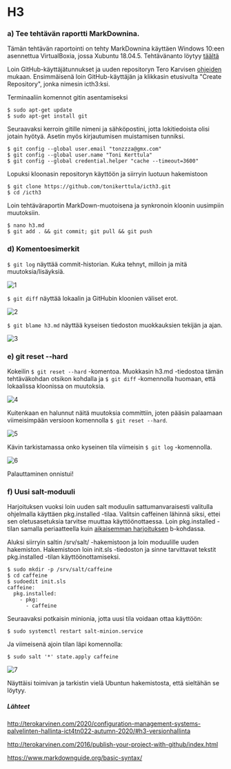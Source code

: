 # H3

### a) Tee tehtävän raportti MarkDownina.

Tämän tehtävän raportointi on tehty MarkDownina käyttäen Windows 10:een asennettua VirtualBoxia, jossa Xubuntu 18.04.5. 
Tehtävänanto löytyy [täältä](http://terokarvinen.com/2020/configuration-management-systems-palvelinten-hallinta-ict4tn022-autumn-2020/#h3-versionhallinta)

Loin GitHub-käyttäjätunnukset ja uuden repositoryn Tero Karvisen [ohjeiden](http://terokarvinen.com/2016/publish-your-project-with-github/index.html) mukaan.
Ensimmäisenä loin GitHub-käyttäjän ja klikkasin etusivulta "Create Repository", jonka nimesin icth3:ksi.

Terminaaliin komennot gitin asentamiseksi
```
$ sudo apt-get update
$ sudo apt-get install git
```

Seuraavaksi kerroin gitille nimeni ja sähköpostini, jotta lokitiedoista olisi jotain hyötyä. Asetin myös kirjautumisen muistamisen tunniksi.
```
$ git config --global user.email "tonzzza@gmx.com"
$ git config --global user.name "Toni Kerttula" 
$ git config --global credential.helper "cache --timeout=3600"
```

Lopuksi kloonasin repositoryn käyttöön ja siirryin luotuun hakemistoon
```
$ git clone https://github.com/tonikerttula/icth3.git
$ cd /icth3
```

Loin tehtäväraportin MarkDown-muotoisena ja synkronoin kloonin uusimpiin muutoksiin.

```
$ nano h3.md
$ git add . && git commit; git pull && git push
```


### d) Komentoesimerkit

`$ git log` näyttää commit-historian. Kuka tehnyt, milloin ja mitä muutoksia/lisäyksiä.

![1]

`$ git diff` näyttää lokaalin ja GitHubin kloonien väliset erot.

![2]

`$ git blame h3.md` näyttää kyseisen tiedoston muokkauksien tekijän ja ajan.

![3]

### e) git reset --hard

Kokeilin `$ git reset --hard` -komentoa.
Muokkasin h3.md -tiedostoa tämän tehtäväkohdan otsikon kohdalla ja `$ git diff` -komennolla huomaan, että lokaalissa kloonissa on muutoksia.

![4]

Kuitenkaan en halunnut näitä muutoksia committiin, joten pääsin palaamaan viimeisimpään versioon komennolla `$ git reset --hard`.

![5]

Kävin tarkistamassa onko kyseinen tila viimeisin `$ git log` -komennolla.

![6]

Palauttaminen onnistui!

### f) Uusi salt-moduuli

Harjoituksen vuoksi loin uuden salt moduulin sattumanvaraisesti valitulla ohjelmalla käyttäen pkg.installed -tilaa. Valitsin caffeinen lähinnä siksi, ettei sen oletusasetuksia tarvitse muuttaa käyttöönottaessa.
Loin pkg.installed -tilan samalla periaatteella kuin [aikaisemman harjoituksen](https://tonikerttula.wordpress.com/2020/11/09/h2/) b-kohdassa.

Aluksi siirryin saltin /srv/salt/ -hakemistoon ja loin moduulille uuden hakemiston. Hakemistoon loin init.sls -tiedoston ja sinne tarvittavat tekstit pkg.installed -tilan käyttöönottamiseksi. 

```
$ sudo mkdir -p /srv/salt/caffeine 
$ cd caffeine
$ sudoedit init.sls
caffeine:
  pkg.installed:
    - pkg:
      - caffeine
```

Seuraavaksi potkaisin minionia, jotta uusi tila voidaan ottaa käyttöön:

`$ sudo systemctl restart salt-minion.service`

Ja viimeisenä ajoin tilan läpi komennolla:

`$ sudo salt '*' state.apply caffeine`

![7]

Näyttäisi toimivan ja tarkistin vielä Ubuntun hakemistosta, että sieltähän se löytyy.



##### Lähteet

http://terokarvinen.com/2020/configuration-management-systems-palvelinten-hallinta-ict4tn022-autumn-2020/#h3-versionhallinta

http://terokarvinen.com/2016/publish-your-project-with-github/index.html

https://www.markdownguide.org/basic-syntax/



[1]: https://i.gyazo.com/88e7db1fe894a0ba67b83c08be8ef50a.png "1"
[2]: https://i.gyazo.com/664b39bf504383014ba1de02de93818b.png "2"
[3]: https://i.gyazo.com/019f9b04798768be86399d116ff2f6af.png "3"
[4]: https://i.gyazo.com/5cfbdcf0b42532ff3bc02ed79d3bd8f3.png "4"
[5]: https://i.gyazo.com/81b556f891268c32ac4c42481e6f8e9c.png "5"
[6]: https://i.gyazo.com/c6d5165fab622f6bcc44ea6ddfd66340.png "6"
[7]: https://i.gyazo.com/ade57c19ed644b33e6e6afc41971f167.png "7"
